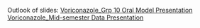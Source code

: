 Outlook of slides:
[Voriconazole_Grp 10 Oral Model Presentation](https://docs.google.com/presentation/d/1cVqKJXPG3OlymM4lwckZjE5ZH5-URhrFS4XdLoJsZtg/edit?usp=sharing)
[Voriconazole_Mid-semester Data Presentation](https://docs.google.com/presentation/d/1LDCOW1r_NPhaA4wCuqKtCWKcR8D_km_FnQECjBYzv0Y/edit?usp=sharing)
